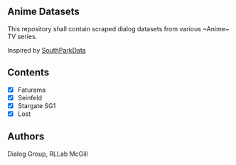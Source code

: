 ## Anime Datasets

This repository shall contain scraped dialog datasets from various ~Anime~ TV series.

Inspired by [SouthParkData](https://github.com/BobAdamsEE/SouthParkData)

## Contents

 - [x] Faturama
 - [x] Seinfeld
 - [x] Stargate SG1
 - [x] Lost

## Authors

Dialog Group, RLLab McGill
